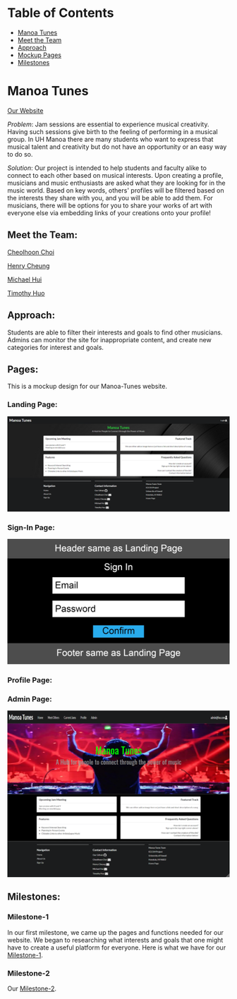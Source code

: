 
# Table of Contents

* [Manoa Tunes](#manoa-tunes)
* [Meet the Team](#meet-the-team)
* [Approach](#approach)
* [Mockup Pages](#mockup-pages)
* [Milestones](#milestones)

# Manoa Tunes 

[Our Website](https://www.google.com) <br />

_Problem_: Jam sessions are essential to experience musical creativity. Having such sessions give birth to the feeling of performing in a musical group. In UH Manoa there are many students who want to express that musical talent and creativity but do not have an opportunity or an easy way to do so.

_Solution_: Our project is intended to help students and faculty alike to connect to each other based on musical interests. Upon creating a profile, musicians and music enthusiasts are asked what they are looking for in the music world. Based on key words, others' profiles will be filtered based on the interests they share with you, and you will be able to add them. For musicians, there will be options for you to share your works of art with everyone else via embedding links of your creations onto your profile!

## Meet the Team:

[Cheolhoon Choi](https://cheolhoon.github.io) <br />

[Henry Cheung](https://khhc.github.io) <br />

[Michael Hui](https://huimichael.github.io/) <br />

[Timothy Huo](https://timothyhuo1.github.io) <br />

## Approach: 
Students are able to filter their interests and goals to find other musicians. <br /> 
Admins can monitor the site for inappropriate content, and create new categories for interest and goals. <br /> 
 
## Pages:
This is a mockup design for our Manoa-Tunes website.

### Landing Page:
<img src="images/landing.png">

### Sign-In Page:
<img src="images/Mockup Signin.jpg">

### Profile Page:

### Admin Page:
<img src="images/AdminLanding.png">

## Milestones: 

### Milestone-1
In our first milestone, we came up the pages and functions needed for our website. We began to researching what interests and goals that one might have to create a useful platform for everyone. Here is what we have for our [Milestone-1](https://github.com/manoa-tunes/manoa-tunes/projects/1).
### Milestone-2

Our [Milestone-2](https://github.com/manoa-tunes/manoa-tunes/projects/2).




